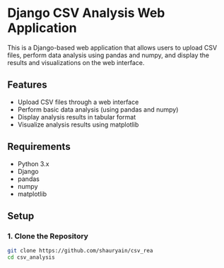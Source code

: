 # Django CSV Analysis Web Application

This is a Django-based web application that allows users to upload CSV files, perform data analysis using pandas and numpy, and display the results and visualizations on the web interface.

## Features

- Upload CSV files through a web interface
- Perform basic data analysis (using pandas and numpy)
- Display analysis results in tabular format
- Visualize analysis results using matplotlib

## Requirements

- Python 3.x
- Django
- pandas
- numpy
- matplotlib

## Setup

### 1. Clone the Repository

```bash
git clone https://github.com/shauryain/csv_rea
cd csv_analysis
